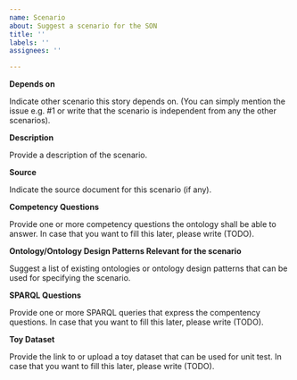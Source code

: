 ```yaml
---
name: Scenario
about: Suggest a scenario for the SON
title: ''
labels: ''
assignees: ''

---
```


**Depends on** 

Indicate other scenario this story depends on. (You can simply mention the issue e.g. #1 or write that the scenario is independent from any the other scenarios).

**Description**

Provide a description of the scenario.

**Source**

Indicate the source document for this scenario (if any).

**Competency Questions**

Provide one or more competency questions the ontology shall be able to answer. 
In case that you want to fill this later, please write (TODO).

**Ontology/Ontology Design Patterns Relevant for the scenario**

Suggest a list of existing ontologies or ontology design patterns that can be used for specifying the scenario.

**SPARQL Questions**

Provide one or more SPARQL queries that express the compentency questions.
In case that you want to fill this later, please write (TODO).

**Toy Dataset**

Provide the link to or upload a toy dataset that can be used for unit test.
In case that you want to fill this later, please write (TODO).


